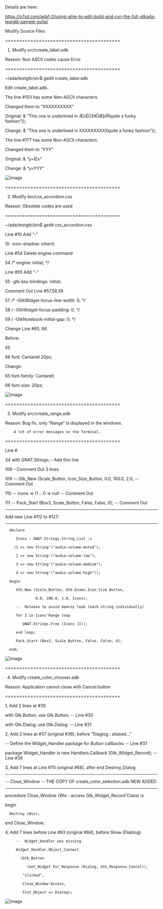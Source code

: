 
Details are here:

https://n7sd.com/ada1-2/using-alire-to-edit-build-and-run-the-full-gtkada-testgtk-sample-suite/



Modify Source Files

=========================================
1. Modify src/create_label.adb
   
Reason: Non ASCII codes cause Error

=========================================

~/ada/testgtk/src$ gedit create_label.adb

Edit create_label.adb.

The line #153 has some Non-ASCII characters. 

Changed them to “XXXXXXXXXX”

Original: & “This one is underlined in ÆüËÜžì€ÎÆþÍÑquite a funky fashion”));

Change: & “This one is underlined in XXXXXXXXXXquite a funky fashion”));

The line #177 has some Non-ASCII characters. 

Changed them to “YYY”

Original: & “y=Î£x“

Change: & “y=YYY“


![image](https://github.com/user-attachments/assets/f3b6d263-56dd-456d-9fd1-d4d847d14ae5)



=========================================

2. Modify bin/css_accordion.css

Reason: Obsolete codes are used

=========================================

~/ada/testgtk/bin$ gedit css_accordion.css

Line #10 Add “-”

10 -icon-shadow: inherit;

Line #54 Delete engine command

54 /* engine: initial; */

Line #55 Add “-”

55 -gtk-key-bindings: initial;

Comment Out Line #57,58,59

57 /* -GtkWidget-focus-line-width: 0; */

58 / -GtkWidget-focus-padding: 0; */

59 / -GtkNotebook-initial-gap: 0; */

Change Line #65, 66

Before:

65

66 font: Cantarell 20px;

Change:

65 font-family: Cantarell;

66 font-size: 20px;


![image](https://github.com/user-attachments/assets/df011bbf-3842-4d55-9566-27729f534719)



=========================================

3. Modify src/create_range.adb
   
Reason: Bug fix, only “Range” is displayed in the windows.

        A lot of error messages on the Terminal.

=========================================

Line #

34   with GNAT.Strings;  –  Add this line

108 –  Comment Out 3 lines

109 --    Gtk_New (Scale_Button, Icon_Size_Button, 0.0, 100.0, 2.0,  --  Comment Out

110 --             Icons => (1 .. 0 => null                          --  Comment Out 

111 --    Pack_Start (Box3, Scale_Button, False, False, 0);          --  Comment Out



----------------------

 Add new Line #112 to #127:
 
----------------------

      declare
      
         Icons : GNAT.Strings.String_List := 
         
        (1 => new String'("audio-volume-muted"),
        
         2 => new String'("audio-volume-low"),
         
         3 => new String'("audio-volume-medium"),
         
         4 => new String'("audio-volume-high"));
         
      begin
      
         Gtk_New (Scale_Button, Gtk.Enums.Icon_Size_Button,
         
                  0.0, 100.0, 1.0, Icons);
                  
         --  Release to avoid memroy leak (each string individually)
         
         for I in Icons'Range loop
         
            GNAT.Strings.Free (Icons (I));
            
         end loop;         
         
         Pack_Start (Box3, Scale_Button, False, False, 0);   
         
      end;  

![image](https://github.com/user-attachments/assets/46f51624-f8f5-4d67-8228-795abc614f41)



=========================================

4. Modify create_color_chooser.adb
   
Reason: Application cannot close with Cancel button

=========================================

1, Add 2 lines at #30 

with Gtk.Button;   use Gtk.Button;     --  Line #30

with Gtk.Dialog;   use Gtk.Dialog;     --  Line #31

2, Add 2 lines at #37 (original #36), before “Diaglog : aliased…”

   --  Define the Widget_Handler package for Button callbacks            --  Line #37
   
   package Widget_Handler is new Handlers.Callback (Gtk_Widget_Record);  -- Line #38   


3, Add 7 lines at Line #70 (original #68), after end Destroy_Dialog

   ------------------
   
   --  Close_Window --    THE COPY OF create_color_selection.adb NEW ADDED
   
   ------------------
   
   procedure Close_Window (Win : access Gtk_Widget_Record'Class) is
   
   begin
   
      Destroy (Win);
      
   end Close_Window;   
   
4, Add 7 lines before Line #93 (original #84), before Show (Diablog)

         --  Widget_Handler was missing    
         
         Widget_Handler.Object_Connect
         
           (Gtk_Button
           
              (Get_Widget_For_Response (Dialog, Gtk_Response_Cancel)),
              
            "clicked",
            
            Close_Window'Access,
            
            Slot_Object => Dialog);     

![image](https://github.com/user-attachments/assets/f31305a2-e479-46a1-812e-575aea7f6244)


